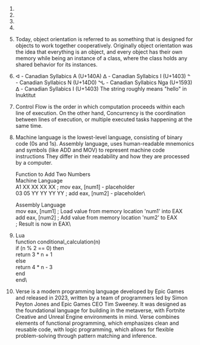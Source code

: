 1.

2.

3.

4.

5. Today, object orientation is referred to as something that is designed for objects to work together cooperatively. Originally object orientation was the idea that everything is an object, and every object has their own memory while being an instance of a class, where the class holds any shared behavior for its instances.

6. ᐊ - Canadian Syllabics A (U+140A)
   ᐃ - Canadian Syllabics I (U+1403)
   ᓐ - Canadian Syllabics N (U+14D0)
   ᖓ - Canadian Syllabics Nga (U+1593)
   ᐃ - Canadian Syllabics I (U+1403)
   The string roughly means "hello" in Inuktitut

7. Control Flow is the order in which computation proceeds within each line of execution. On the other hand, Concurrency is the coordination between lines of execution, or multiple executed tasks happening at the same time.

8. Machine language is the lowest-level language, consisting of binary code (0s and 1s). Assembly language, uses human-readable mnemonics and symbols (like ADD and MOV) to represent machine code instructions They differ in their readability and how they are processed by a computer.

	Function to Add Two Numbers\
	Machine Language\
 	A1 XX XX XX XX     ; mov eax, [num1] - placeholder\
 	03 05 YY YY YY YY  ; add eax, [num2] - placeholder\

   Assembly Language\
   	mov eax, [num1]     ; Load value from memory location 'num1' into EAX\
   	add eax, [num2]     ; Add value from memory location 'num2' to EAX\
   	; Result is now in EAX\

10. Lua\
function conditional_calculation(n)\
	if (n % 2 == 0) then\
		return 3 * n + 1\
	else\
		return 4 * n - 3\
	end\
end\

12. Verse is a modern programming language developed by Epic Games and released in 2023, written by a team of programmers led by Simon Peyton Jones and Epic Games CEO Tim Sweeney. It was designed as the foundational language for building in the metaverse, with Fortnite Creative and Unreal Engine environments in mind. Verse combines elements of functional programming, which emphasizes clean and reusable code, with logic programming, which allows for flexible problem-solving through pattern matching and inference. 
